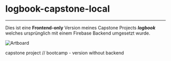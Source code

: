 # logbook-capstone-local

---


Dies ist eine **Frontend-only** Version meines Capstone Projects ***logbook*** welches ursprünglich mit einem Firebase Backend umgesetzt wurde.

![Artboard](https://user-images.githubusercontent.com/65188676/99293933-9ef97300-2843-11eb-88a9-2dc072009ac7.png)



capstone project // bootcamp - version without backend
